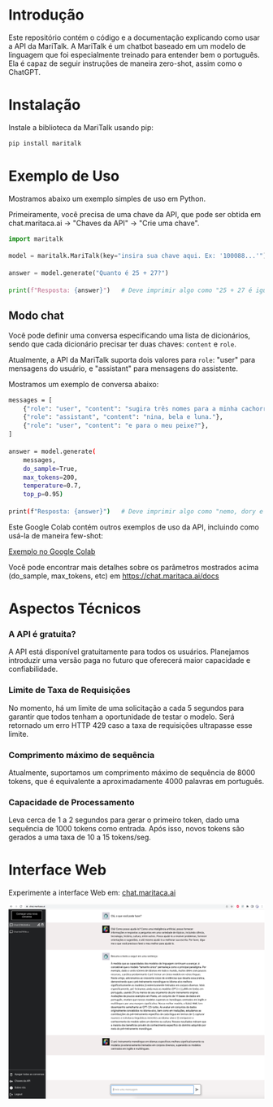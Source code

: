 # Introdução
Este repositório contém o código e a documentação explicando como usar a API da MariTalk.
A MariTalk é um chatbot baseado em um modelo de linguagem que foi especialmente treinado para entender bem o português.
Ela é capaz de seguir instruções de maneira zero-shot, assim como o ChatGPT.

# Instalação

Instale a biblioteca da MariTalk usando pip:
```bash
pip install maritalk
```

# Exemplo de Uso

Mostramos abaixo um exemplo simples de uso em Python.

Primeiramente, você precisa de uma chave da API, que pode ser obtida em chat.maritaca.ai -> "Chaves da API" -> "Crie uma chave".

```python
import maritalk

model = maritalk.MariTalk(key="insira sua chave aqui. Ex: '100088...'")

answer = model.generate("Quanto é 25 + 27?")

print(f"Resposta: {answer}")   # Deve imprimir algo como "25 + 27 é igual a 52."
```

## Modo chat

Você pode definir uma conversa especificando uma lista de dicionários, sendo que cada dicionário precisar ter duas chaves: `content` e `role`.

Atualmente, a API da MariTalk suporta dois valores para `role`: "user" para mensagens do usuário, e "assistant" para mensagens do assistente.

Mostramos um exemplo de conversa abaixo:
```bash
messages = [
    {"role": "user", "content": "sugira três nomes para a minha cachorra"},
    {"role": "assistant", "content": "nina, bela e luna."},
    {"role": "user", "content": "e para o meu peixe?"},
]

answer = model.generate(
    messages,
    do_sample=True,
    max_tokens=200,
    temperature=0.7,
    top_p=0.95)

print(f"Resposta: {answer}")   # Deve imprimir algo como "nemo, dory e neptuno."
```

Este Google Colab contém outros exemplos de uso da API, incluindo como usá-la de maneira few-shot:

[Exemplo no Google Colab](https://colab.research.google.com/drive/1DyaxA_rWfgvpY95Jqc3_OsBN9Y13PhdX?usp=sharing)

Você pode encontrar mais detalhes sobre os parâmetros mostrados acima (do_sample, max_tokens, etc) em https://chat.maritaca.ai/docs

# Aspectos Técnicos

### A API é gratuita?
A API está disponível gratuitamente para todos os usuários. Planejamos introduzir uma versão paga no futuro que oferecerá maior capacidade e confiabilidade.

### Limite de Taxa de Requisições
No momento, há um limite de uma solicitação a cada 5 segundos para garantir que todos tenham a oportunidade de testar o modelo. Será retornado um erro HTTP 429 caso a taxa de requisições ultrapasse esse limite.

### Comprimento máximo de sequência
Atualmente, suportamos um comprimento máximo de sequência de 8000 tokens, que é equivalente a aproximadamente 4000 palavras em português.

### Capacidade de Processamento
Leva cerca de 1 a 2 segundos para gerar o primeiro token, dado uma sequência de 1000 tokens como entrada.
Após isso, novos tokens são gerados a uma taxa de 10 a 15 tokens/seg.

# Interface Web
Experimente a interface Web em:
[chat.maritaca.ai](https://chat.maritaca.ai/)

<img src="imgs/web_interface.png" width="600">
